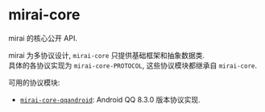 # mirai-core

mirai 的核心公开 API.

mirai 为多协议设计, `mirai-core` 只提供基础框架和抽象数据类.  
具体的各协议实现为 `mirai-core-PROTOCOL`, 这些协议模块都继承自 `mirai-core`.

可用的协议模块:
- [`mirai-core-qqandroid`](../mirai-core-qqandroid): Android QQ 8.3.0 版本协议实现.

